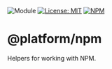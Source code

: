 ![Module](https://img.shields.io/badge/%40platform-npm-%23EA4E7E.svg)
[![License: MIT](https://img.shields.io/badge/license-MIT-blue.svg)](https://opensource.org/licenses/MIT)
[![NPM](https://img.shields.io/npm/v/@platform/npm.svg?colorB=blue&style=flat)](https://www.npmjs.com/package/@platform/npm)
# @platform/npm
Helpers for working with NPM.
